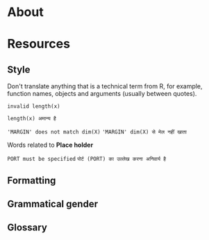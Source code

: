# About



# Resources



## Style

Don't translate anything that is a technical term from R, for example, function names, objects and arguments (usually between quotes).

`invalid length(x)`

`length(x) अमान्य है`

`'MARGIN' does not match dim(X)`
`'MARGIN' dim(X) से मेल नहीं खाता`

Words related to __Place holder__

`PORT must be specified`
`पोर्ट (PORT) का उल्लेख करना अनिवार्य है`

## Formatting

## Grammatical gender

## Glossary